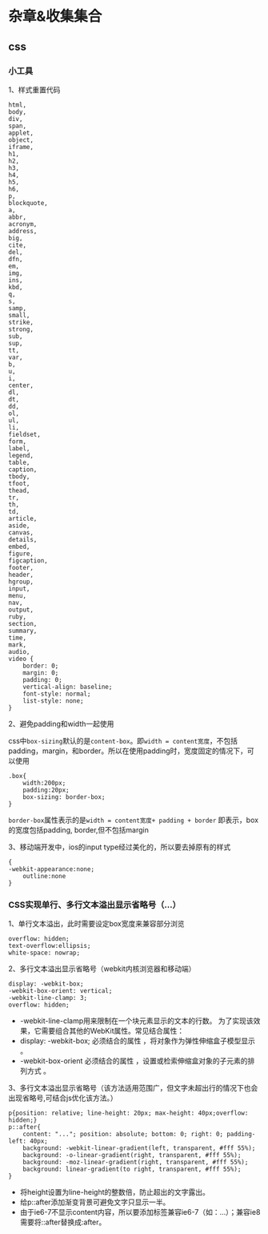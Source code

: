 # 杂章&收集集合

## css

### 小工具
1、样式重置代码

```
html,
body,
div,
span,
applet,
object,
iframe,
h1,
h2,
h3,
h4,
h5,
h6,
p,
blockquote,
a,
abbr,
acronym,
address,
big,
cite,
del,
dfn,
em,
img,
ins,
kbd,
q,
s,
samp,
small,
strike,
strong,
sub,
sup,
tt,
var,
b,
u,
i,
center,
dl,
dt,
dd,
ol,
ul,
li,
fieldset,
form,
label,
legend,
table,
caption,
tbody,
tfoot,
thead,
tr,
th,
td,
article,
aside,
canvas,
details,
embed,
figure,
figcaption,
footer,
header,
hgroup,
input,
menu,
nav,
output,
ruby,
section,
summary,
time,
mark,
audio,
video {
    border: 0;
    margin: 0;
    padding: 0;
    vertical-align: baseline;
    font-style: normal;
    list-style: none;
}
```

2、避免padding和width一起使用

css中```box-sizing```默认的是```content-box```。即```width = content宽度```，不包括padding，margin，和border。所以在使用padding时，宽度固定的情况下，可以使用

```
.box{
	width:200px;
	padding:20px;
	box-sizing: border-box;
}
```
```border-box```属性表示的是```width = content宽度+ padding + border``` 即表示，box的宽度包括padding, border,但不包括margin


3、移动端开发中，ios的input type经过美化的，所以要去掉原有的样式

```
{
-webkit-appearance:none;
	outline:none
}
```


### CSS实现单行、多行文本溢出显示省略号（…）

1、单行文本溢出，此时需要设定box宽度来兼容部分浏览

```
overflow: hidden;
text-overflow:ellipsis;
white-space: nowrap;
```

2、多行文本溢出显示省略号（webkit内核浏览器和移动端）

```
display: -webkit-box;
-webkit-box-orient: vertical;
-webkit-line-clamp: 3;
overflow: hidden;
```

* -webkit-line-clamp用来限制在一个块元素显示的文本的行数。 为了实现该效果，它需要组合其他的WebKit属性。常见结合属性：
* display: -webkit-box; 必须结合的属性 ，将对象作为弹性伸缩盒子模型显示 。
* -webkit-box-orient 必须结合的属性 ，设置或检索伸缩盒对象的子元素的排列方式 。

3、多行文本溢出显示省略号（该方法适用范围广，但文字未超出行的情况下也会出现省略号,可结合js优化该方法。）

```
p{position: relative; line-height: 20px; max-height: 40px;overflow: hidden;}
p::after{
	content: "..."; position: absolute; bottom: 0; right: 0; padding-left: 40px;
	background: -webkit-linear-gradient(left, transparent, #fff 55%);
	background: -o-linear-gradient(right, transparent, #fff 55%);
	background: -moz-linear-gradient(right, transparent, #fff 55%);
	background: linear-gradient(to right, transparent, #fff 55%);
}
```

* 将height设置为line-height的整数倍，防止超出的文字露出。
* 给p::after添加渐变背景可避免文字只显示一半。
* 由于ie6-7不显示content内容，所以要添加标签兼容ie6-7（如：<span>…<span/>）；兼容ie8需要将::after替换成:after。